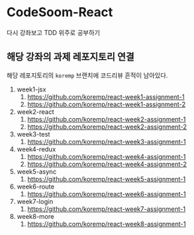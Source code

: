 # CodeSoom-React

다시 강좌보고 TDD 위주로 공부하기

## 해당 강좌의 과제 레포지토리 연결

해당 레포지토리의 `koremp` 브랜치에 코드리뷰 흔적이 남아있다.

1. week1-jsx
   1. <https://github.com/koremp/react-week1-assignment-1>
   2. <https://github.com/koremp/react-week1-assignment-2>
2. week2-react
   1. <https://github.com/koremp/react-week2-assignment-1>
   2. <https://github.com/koremp/react-week2-assignment-2>
3. week3-test
   1. <https://github.com/koremp/react-week3-assignment-1>
4. week4-redux
   1. <https://github.com/koremp/react-week4-assignment-1>
   2. <https://github.com/koremp/react-week4-assignment-2>
5. week5-async
   1. <https://github.com/koremp/react-week5-assignment-1>
6. week6-route
   1. <https://github.com/koremp/react-week6-assignment-1>
7. week7-login
   1. <https://github.com/koremp/react-week7-assignment-1>
8. week8-more
   1. <https://github.com/koremp/react-week8-assignment-1>
